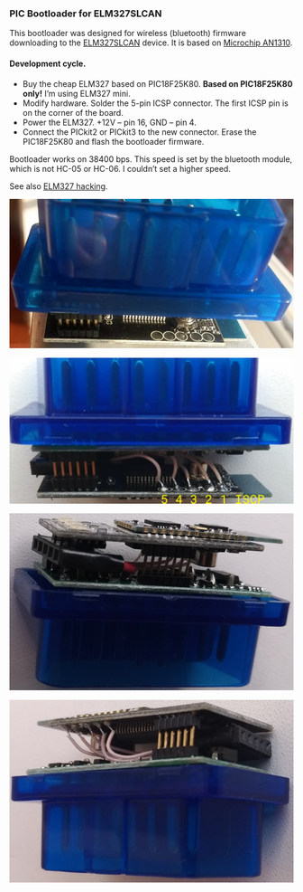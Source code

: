 ### PIC Bootloader for ELM327SLCAN

This bootloader was designed for wireless (bluetooth) firmware downloading to the [ELM327SLCAN](https://github.com/qnx425/ELM327SLCAN) device. It is based on [Microchip AN1310](https://www.microchip.com/wwwAppNotes/AppNotes.aspx?appnote=en546974).

#### Development cycle.

- Buy the cheap ELM327 based on PIC18F25K80. **Based on PIC18F25K80 only!** I’m using ELM327 mini.
- Modify hardware. Solder the 5-pin ICSP connector. The first ICSP pin is on the corner of the board. 
- Power the ELM327. +12V – pin 16, GND – pin 4.
- Connect the PICkit2 or PICkit3 to the new connector. Erase the PIC18F25K80 and flash the bootloader firmware.

Bootloader works on 38400 bps. This speed is set by the bluetooth module, which is not HC-05 or HC-06. I couldn’t set a higher speed.

See also [ELM327 hacking](https://area515.org/elm327-hacking/).

![](images/0.jpg)

![](images/1.jpg)

![](images/2.jpg)

![](images/3.jpg)
